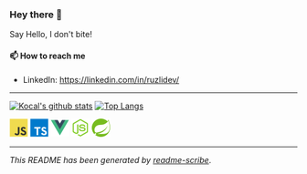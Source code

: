 ### Hey there 👋

Say Hello, I don't bite!

#### 📫 How to reach me

- LinkedIn: https://linkedin.com/in/ruzlidev/

---

[![Kocal's github stats](https://github-readme-stats.vercel.app/api?username=ruzlicali16&count_private=true&hide=stars)](https://github.com/anuraghazra/github-readme-stats)
[![Top Langs](https://github-readme-stats.vercel.app/api/top-langs/?username=ruzlicali16&layout=compact)](https://github.com/anuraghazra/github-readme-stats)

<img src="https://raw.githubusercontent.com/devicons/devicon/master/icons/javascript/javascript-original.svg" alt="javascript" title="javascript" width="32" height="32"/> <img src="https://raw.githubusercontent.com/devicons/devicon/master/icons/typescript/typescript-original.svg" alt="typescript" title="typescript" width="32" height="32"/> <img src="https://raw.githubusercontent.com/devicons/devicon/master/icons/vuejs/vuejs-original.svg" alt="vuejs" title="vuejs" width="32" height="32"/> <img src="https://raw.githubusercontent.com/devicons/devicon/master/icons/nodejs/nodejs-original.svg" alt="nodejs" title="nodejs" width="32" height="32"/>
<img src="https://raw.githubusercontent.com/devicons/devicon/master/icons/spring/spring-original.svg" alt="nodejs" title="nodejs" width="32" height="32"/>

---

_This README has been generated by [readme-scribe](https://github.com/muesli/readme-scribe/)_.

